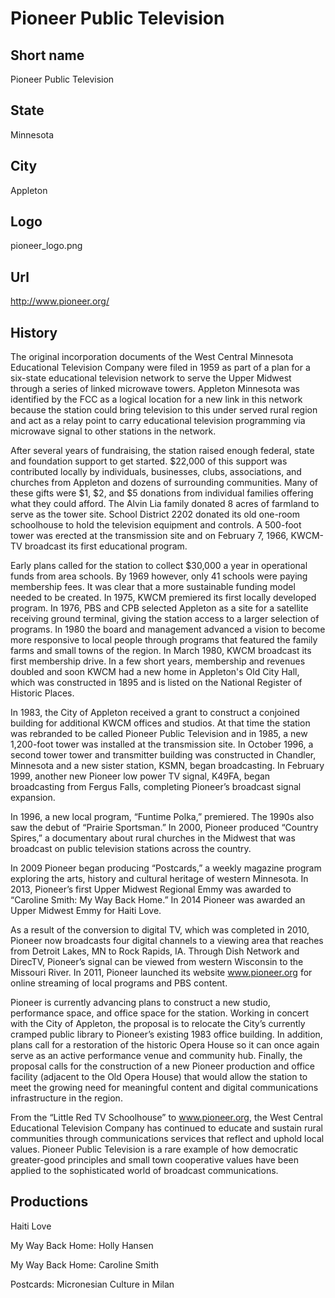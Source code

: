 # Pioneer Public Television

## Short name

Pioneer Public Television

## State

Minnesota

## City

Appleton

## Logo

pioneer\_logo.png

## Url

http://www.pioneer.org/

## History

The original incorporation documents of the West Central Minnesota
Educational Television Company were filed in 1959 as part of a plan for a six-state
educational television network to serve the Upper Midwest through a series of
linked microwave towers. Appleton Minnesota was identified by the FCC as a logical
location for a new link in this network because the station could bring television
to this under served rural region and act as a relay point to carry educational
television programming via microwave signal to other stations in the network.

After
several years of fundraising, the station raised enough federal, state and foundation
support to get started.  $22,000 of this support was contributed locally by individuals,
businesses, clubs, associations, and churches from Appleton and dozens of surrounding
communities. Many of these gifts were $1, $2, and $5 donations from individual
families offering what they could afford.  The Alvin Lia family donated 8 acres
of farmland to serve as the tower site.   School District 2202 donated its old
one-room schoolhouse to hold the television equipment and controls.  A 500-foot
tower was erected at the transmission site and on February 7, 1966, KWCM-TV broadcast
its first educational program. 

Early plans called for the station to collect
$30,000 a year in operational funds from area schools.  By 1969 however, only
41 schools were paying membership fees.  It was clear that a more sustainable
funding model needed to be created.  In 1975, KWCM premiered its first locally
developed program. In 1976, PBS and CPB selected Appleton as a site for a satellite
receiving ground terminal, giving the station access to a larger selection of
programs.  In 1980 the board and management advanced a vision to become more responsive
to local people through programs that featured the family farms and small towns
of the region. In March 1980, KWCM broadcast its first membership drive.   In
a few short years, membership and revenues doubled and soon KWCM had a new home
in Appleton's Old City Hall, which was constructed in 1895 and is listed on the
National Register of Historic Places.

In 1983,  the City of Appleton received
a grant to construct a conjoined building for additional KWCM offices and studios.
At that time the station was rebranded to be called Pioneer Public Television
and in 1985, a new 1,200-foot tower was installed at the transmission site.  In
October 1996, a second tower tower and transmitter building was constructed in
Chandler, Minnesota and a new sister station, KSMN, began broadcasting. In February
1999, another new Pioneer low power TV signal, K49FA, began broadcasting from
Fergus Falls, completing Pioneer’s broadcast signal expansion. 

In  1996, a  new
local program, “Funtime Polka,” premiered. The 1990s also saw the debut of  “Prairie
Sportsman.” In 2000, Pioneer produced “Country Spires,”  a documentary about rural
churches in the Midwest that was broadcast on public television stations across
the country. 

In 2009 Pioneer began producing “Postcards,”  a weekly magazine
program exploring the arts, history and cultural heritage of western Minnesota.
In 2013, Pioneer’s first Upper Midwest Regional Emmy was awarded to “Caroline
Smith: My Way Back Home.”  In 2014 Pioneer was awarded an Upper Midwest Emmy for
Haiti Love.

As a result of the conversion to digital TV, which was completed in
2010, Pioneer now broadcasts four digital channels to a viewing area that reaches
from Detroit Lakes, MN to Rock Rapids, IA.  Through Dish Network and DirecTV,
Pioneer’s signal can be viewed from western Wisconsin to the Missouri River.  In
2011, Pioneer launched its website www.pioneer.org for online streaming of local
programs and PBS content.

Pioneer is currently  advancing plans to construct
a new studio, performance space, and office space for the station. Working in
concert with the City of Appleton, the proposal is to relocate the City’s currently
cramped public library to Pioneer’s existing 1983 office building. In addition,
plans call for a restoration of the historic Opera House so it can once again
serve as an active performance venue and community hub. Finally, the proposal
calls for the construction of a new Pioneer production and office facility (adjacent
to the Old Opera House) that would allow the station to meet the growing need
for meaningful content and digital communications infrastructure in the region.

From
the “Little Red TV Schoolhouse” to www.pioneer.org, the West Central Educational
Television Company has continued to educate and sustain rural communities through
communications services that reflect and uphold local values. Pioneer Public Television
is a rare example of how democratic greater-good principles and small town cooperative
values have been applied to the sophisticated world of broadcast communications. 


## Productions

Haiti Love

My Way Back Home:  Holly Hansen

My Way Back Home:
Caroline Smith

Postcards: Micronesian Culture in Milan

